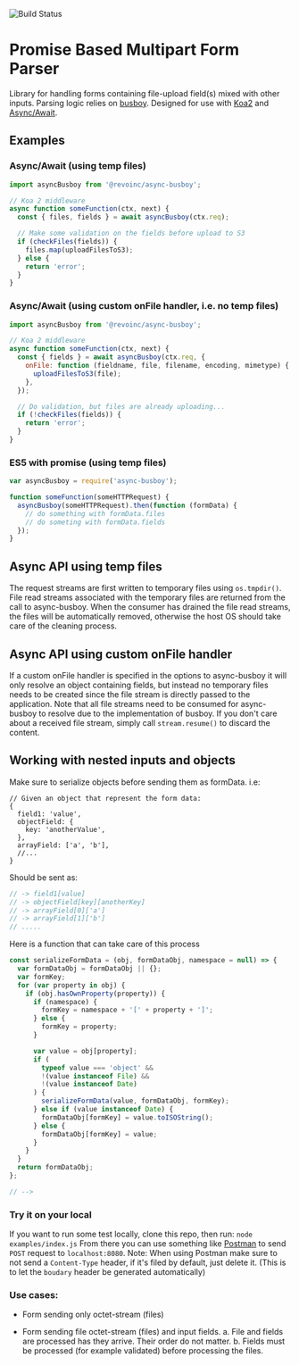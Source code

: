 ![Build Status](https://github.com/revolution-robotics/revoinc-async-busboy/actions/workflows/revoinc-async-busboy.yml/badge.svg)

# Promise Based Multipart Form Parser

Library for handling forms containing file-upload field(s) mixed with
other inputs. Parsing logic relies on
[busboy](http://github.com/mscdex/busboy).
Designed for use with [Koa2](https://github.com/koajs/koa/tree/v2.x)
and [Async/Await](https://github.com/tc39/ecmascript-asyncawait).

## Examples

### Async/Await (using temp files)

```js
import asyncBusboy from '@revoinc/async-busboy';

// Koa 2 middleware
async function someFunction(ctx, next) {
  const { files, fields } = await asyncBusboy(ctx.req);

  // Make some validation on the fields before upload to S3
  if (checkFiles(fields)) {
    files.map(uploadFilesToS3);
  } else {
    return 'error';
  }
}
```

### Async/Await (using custom onFile handler, i.e. no temp files)

```js
import asyncBusboy from '@revoinc/async-busboy';

// Koa 2 middleware
async function someFunction(ctx, next) {
  const { fields } = await asyncBusboy(ctx.req, {
    onFile: function (fieldname, file, filename, encoding, mimetype) {
      uploadFilesToS3(file);
    },
  });

  // Do validation, but files are already uploading...
  if (!checkFiles(fields)) {
    return 'error';
  }
}
```

### ES5 with promise (using temp files)

```js
var asyncBusboy = require('async-busboy');

function someFunction(someHTTPRequest) {
  asyncBusboy(someHTTPRequest).then(function (formData) {
    // do something with formData.files
    // do someting with formData.fields
  });
}
```

## Async API using temp files

The request streams are first written to temporary files using `os.tmpdir()`. File read streams associated with the temporary files are returned from the call to async-busboy. When the consumer has drained the file read streams, the files will be automatically removed, otherwise the host OS should take care of the cleaning process.

## Async API using custom onFile handler

If a custom onFile handler is specified in the options to async-busboy it
will only resolve an object containing fields, but instead no temporary files
needs to be created since the file stream is directly passed to the application.
Note that all file streams need to be consumed for async-busboy to resolve due
to the implementation of busboy. If you don't care about a received
file stream, simply call `stream.resume()` to discard the content.

## Working with nested inputs and objects

Make sure to serialize objects before sending them as formData.
i.e:

```json5
// Given an object that represent the form data:
{
  field1: 'value',
  objectField: {
    key: 'anotherValue',
  },
  arrayField: ['a', 'b'],
  //...
}
```

Should be sent as:

```js
// -> field1[value]
// -> objectField[key][anotherKey]
// -> arrayField[0]['a']
// -> arrayField[1]['b']
// .....
```

Here is a function that can take care of this process

```js
const serializeFormData = (obj, formDataObj, namespace = null) => {
  var formDataObj = formDataObj || {};
  var formKey;
  for (var property in obj) {
    if (obj.hasOwnProperty(property)) {
      if (namespace) {
        formKey = namespace + '[' + property + ']';
      } else {
        formKey = property;
      }

      var value = obj[property];
      if (
        typeof value === 'object' &&
        !(value instanceof File) &&
        !(value instanceof Date)
      ) {
        serializeFormData(value, formDataObj, formKey);
      } else if (value instanceof Date) {
        formDataObj[formKey] = value.toISOString();
      } else {
        formDataObj[formKey] = value;
      }
    }
  }
  return formDataObj;
};

// -->
```

### Try it on your local

If you want to run some test locally, clone this repo, then run: `node examples/index.js`
From there you can use something like [Postman](https://chrome.google.com/webstore/detail/postman/fhbjgbiflinjbdggehcddcbncdddomop?hl=en) to send `POST` request to `localhost:8080`.
Note: When using Postman make sure to not send a `Content-Type` header, if it's filed by default, just delete it. (This is to let the `boudary` header be generated automatically)

### Use cases:

- Form sending only octet-stream (files)

- Form sending file octet-stream (files) and input fields.
  a. File and fields are processed has they arrive. Their order do not matter.
  b. Fields must be processed (for example validated) before processing the files.
